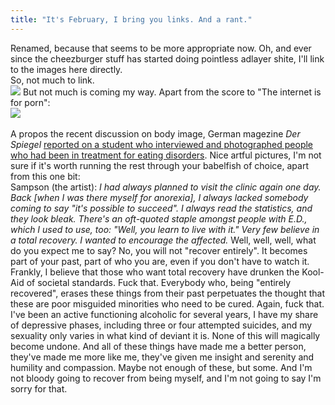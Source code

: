 ```yaml
---
title: "It's February, I bring you links. And a rant."
---
```


<p>Renamed, because that seems to be more appropriate now. Oh, and ever since the cheezburger stuff has started doing pointless adlayer shite, I'll link to the images here directly.
<br/>
<lj-cut text="Beneath, including images">
So, not much to link.
<br/>
<img src="http://verydemotivational.files.wordpress.com/2011/02/demotivational-posters-the-internet2.jpg">
But not much is coming my way. Apart from the score to "The internet is for porn":
<br/>
<img src="http://verydemotivational.files.wordpress.com/2011/02/demotivational-posters-silly1.jpg">
<br/>
</lj-cut>
<br/>
A propos the recent discussion on body image, German magezine <i>Der Spiegel</i> <a href="http://www.spiegel.de/unispiegel/studium/0,1518,742044,00.html">reported on a student who interviewed and photographed people who had been in treatment for eating disorders</a>. Nice artful pictures, I'm not sure if it's worth running the rest through your babelfish of choice, apart from this one bit: 
<br/>
Sampson (the artist): <i>I had always planned to visit the clinic again one day. Back [when I was there myself for anorexia], I always lacked somebody coming to say "it's possible to succeed". I always read the statistics, and they look bleak. There's an oft-quoted staple amongst people with E.D., which I used to use, too: "Well, you learn to live with it." Very few believe in a total recovery. I wanted to encourage the affected.
</i>
<lj-cut text="ooooh, a soapbox!">
Well, well, well, what do you expect me to say? No, you will not "recover entirely". It becomes part of your past, part of who you are, even if you don't have to watch it. Frankly, I believe that those who want total recovery have drunken the Kool-Aid of societal standards. Fuck that. Everybody who, being "entirely recovered", erases these things from their past perpetuates the thought that these are poor misguided minorities who need to be cured. Again, fuck that. I've been an active functioning alcoholic for several years, I have my share of depressive phases, including three or four attempted suicides, and my sexuality only varies in what kind of deviant it is. None of this will magically become undone. And all of these things have made me a better person, they've made me more like me, they've given me insight and serenity and humility and compassion. Maybe not enough of these, but some. And I'm not bloody going to recover from being myself, and I'm not going to say I'm sorry for that.
</lj-cut></p>
